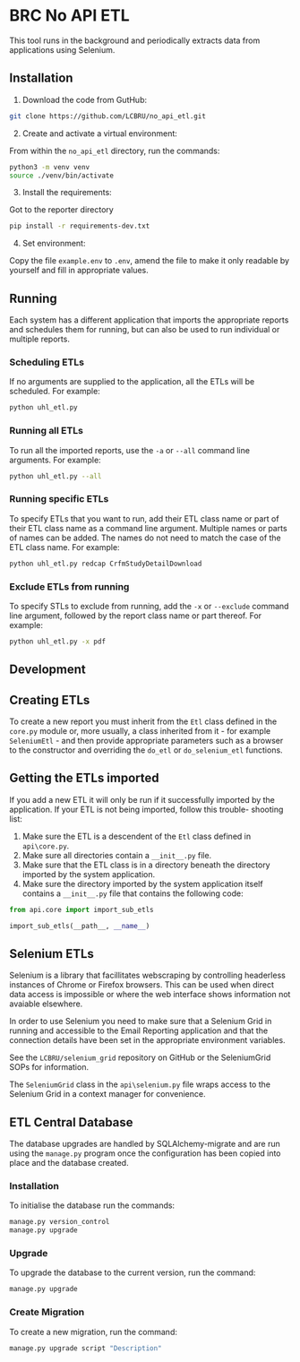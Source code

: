# BRC No API ETL

This tool runs in the background and periodically extracts data
from applications using Selenium.

## Installation

1. Download the code from GutHub:

```bash
git clone https://github.com/LCBRU/no_api_etl.git
```

2. Create and activate a virtual environment:

From within the `no_api_etl` directory, run the commands:

```bash
python3 -m venv venv
source ./venv/bin/activate
```

3. Install the requirements:

Got to the reporter directory

```bash
pip install -r requirements-dev.txt
```

4. Set environment:

Copy the file `example.env` to `.env`, amend the file to make it only readable by yourself and fill in appropriate values.

## Running

Each system has a different application that imports the appropriate reports
and schedules them for running, but can also be used to run individual or
multiple reports.

### Scheduling ETLs

If no arguments are supplied to the application, all the ETLs will be
scheduled.  For example:

```bash
python uhl_etl.py
```

### Running all ETLs

To run all the imported reports, use the `-a` or `--all` command line
arguments.  For example:

```bash
python uhl_etl.py --all
```

### Running specific ETLs

To specify ETLs that you want to run, add their ETL class
name or part of their ETL class name as a command line argument.  Multiple
names or parts of names can be added.  The names do not need to match the
case of the ETL class name.  For example:

```bash
python uhl_etl.py redcap CrfmStudyDetailDownload
```

### Exclude ETLs from running

To specify STLs to exclude from running, add the `-x` or `--exclude`
command line argument, followed by the report class name or part thereof.
For example:

```bash
python uhl_etl.py -x pdf
```

## Development

## Creating ETLs

To create a new report you must inherit from the `Etl` class defined in the
`core.py` module or, more usually, a class inherited from it - for example `SeleniumEtl` - and then provide appropriate parameters such as a browser to the constructor and overriding the `do_etl` or `do_selenium_etl` functions.

## Getting the ETLs imported

If you add a new ETL it will only be run if it successfully imported by
the application.  If your ETL is not being imported, follow this trouble-
shooting list:

1. Make sure the ETL is a descendent of the `Etl` class defined in
`api\core.py`.
2. Make sure all directories contain a `__init__.py` file.
3. Make sure that the ETL class is in a directory beneath the
directory imported by the system application.
3. Make sure the directory imported by the system application itself contains
a `__init__.py` file that contains the following code:

```python
from api.core import import_sub_etls

import_sub_etls(__path__, __name__)

```

## Selenium ETLs

Selenium is a library that facillitates webscraping by controlling headerless
instances of Chrome or Firefox browsers.  This can be used when direct data
access is impossible or where the web interface shows information not avaiable
elsewhere.

In order to use Selenium you need to make sure that a Selenium Grid in running
and accessible to the Email Reporting application and that the connection
details have been set in the appropriate environment variables.

See the `LCBRU/selenium_grid` repository on GitHub or the SeleniumGrid SOPs for information.

The `SeleniumGrid` class in the `api\selenium.py` file wraps access to the
Selenium Grid in a context manager for convenience.

## ETL Central  Database

The database upgrades are handled by SQLAlchemy-migrate and are run using the `manage.py`
program once the configuration has been copied into place and the database created.

### Installation

To initialise the database run the commands:

```bash
manage.py version_control
manage.py upgrade
```

### Upgrade

To upgrade the database to the current version, run the command:

```bash
manage.py upgrade
```

### Create Migration

To create a new migration, run the command:

```bash
manage.py upgrade script "Description"
```
